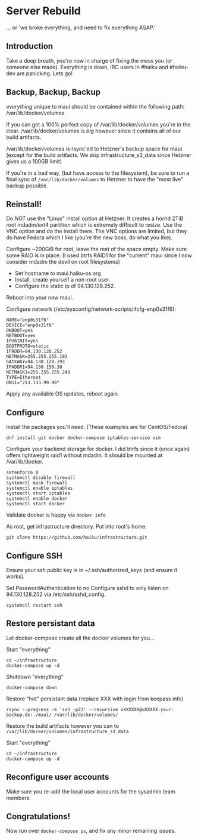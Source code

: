 # Server Rebuild
... or 'we broke everything, and need to fix everything ASAP.'

## Introduction

Take a deep breath, you're now in charge of fixing the mess you
(or someone else made).  Everything is down, IRC users in #haiku
and #haiku-dev are panicking. Lets go!


## Backup, Backup, Backup

*everything* unique to maui should be contained within the following path:
	/var/lib/docker/volumes

If you can get a 100% perfect copy of /var/lib/docker/volumes you're
in the clear.  /var/lib/docker/volumes is *big* however since it
contains all of our build artifacts.

/var/lib/docker/volumes is rsync'ed to Hetzner's backup space for maui
(except for the build artifacts. We skip infrastructure_s3_data since
Hetzner gives us a 100GB limit)

If you're in a bad way, (but have access to the filesystem), be sure
to run a final sync of ```/var/lib/docker/volumes``` to Hetzner to have the
"most live" backup possible.

## Reinstall!

Do *NOT* use the "Linux" install option at Hetzner. It creates a horrid
2TiB root mdadm/ext4 partition which is extremely difficult to resize.
Use the VNC option and do the install there.  The VNC options are limited,
but they do have Fedora which I like (you're the new boss, do what you like).

Configure ~200GiB for root, leave the rest of the space empty. Make sure
some RAID is in place. (I used btrfs RAID1 for the "current" maui since
I now consider mdadm the devil on root filesystems)

* Set hostname to maui.haiku-os.org
* Install, create yourself a non-root user.
* Configure the static ip of 94.130.128.252.

Reboot into your new maui.

Configure network (/etc/sysconfig/network-scripts/ifcfg-enp0s31f6):
```
NAME="enp0s31f6"
DEVICE="enp0s31f6"
ONBOOT=yes
NETBOOT=yes
IPV6INIT=yes
BOOTPROTO=static
IPADDR=94.130.128.252
NETMASK=255.255.255.192
GATEWAY=94.130.128.193
IPADDR1=94.130.158.38
NETMASK1=255.255.255.248
TYPE=Ethernet
DNS1="213.133.99.99"
```

Apply any available OS updates, reboot again.

## Configure

Install the packages you'll need. (These examples are for CentOS/Fedora)

```dnf install git docker docker-compose iptables-service vim```

Configure your backend storage for docker. I did btrfs since it (once
again) offers lightweight raid1 without mdadm. It should be mounted
at /var/lib/docker.

```
setenforce 0
systemctl disable firewall
systemctl mask firewall
systemctl enable iptables
systemctl start iptables
systemctl enable docker
systemctl start docker
```

Validate docker is happy via ```docker info```

As root, get infrastructure directory. Put into root's home.
```
git clone https://github.com/haiku/infrastructure.git
```

## Configure SSH

Ensure your ssh public key is in ~/.ssh/authorized_keys (and ensure it works).

Set PasswordAuthentication to no
Configure sshd to only listen on 94.130.128.252 via /etc/ssh/sshd_config.

```
systemctl restart ssh
```

## Restore persistant data

Let docker-compose create all the docker volumes for you...

Start "everything"
```
cd ~/infrastructure
docker-compose up -d
```

Shutdown "everything"
```
docker-compose down
```

Restore "hot" persistant data (replace XXX with login from keepass info)
```
rsync --progress -e 'ssh -p23' --recursive uXXXXXX@uXXXXX.your-backup.de:./maui/ /var/lib/docker/volumes/
```

Restore the build artifacts however you can to ```/var/lib/docker/volumes/infrastructure_s3_data```


Start "everything"
```
cd ~/infrastructure
docker-compose up -d
```

## Reconfigure user accounts

Make sure you re-add the local user accounts for the sysadmin team members.

## Congratulations!

Now run over ```docker-compose ps```, and fix any minor remaining issues.

